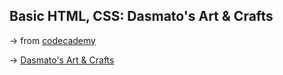 ## Basic HTML, CSS: Dasmato's Art & Crafts

&rarr; from [codecademy](https://www.codecademy.com/)

&rarr; [Dasmato's Art & Crafts](https://fdromer.github.io/dasmoto_art_craft/)

